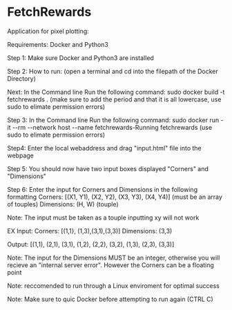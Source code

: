 # FetchRewards
Application for pixel plotting:

Requirements:
Docker and Python3

Step 1: 
Make sure Docker and Python3 are installed

Step 2:
How to run:
(open a terminal and cd into the filepath of the Docker Directory)

Next:
In the Command line Run the following command:
sudo docker build -t fetchrewards . (make sure to add the period and that it is all lowercase, use sudo to elimate permission errors)

Step 3:
In the Command line Run the following command:
sudo docker run -it --rm --network host --name fetchrewards-Running fetchrewards (use sudo to elimate permission errors)

Step4:
Enter the local webaddress and drag "input.html" file into the webpage

Step 5:
You should now have two input boxes displayed "Corners" and "Dimensions"

Step 6:
Enter the input for Corners and Dimensions in the following formatting
Corners: [(X1, Y1), (X2, Y2), (X3, Y3), (X4, Y4)] (must be an array of touples)
Dimensions: (H, W) (touple)

Note: 
The input must be taken as a touple inputting xy will not work

EX Input:
Corners: [(1,1}, (1,3),(3,1),(3,3)]
Dimensions: (3,3)

Output: [(1,1), (2,1), (3,1), (1,2), (2,2), (3,2), (1,3), (2,3), (3,3)]

Note: 
The input for the Dimensions MUST be an integer, otherwise you will recieve an "internal server error". However the Corners can be a floating point

Note: reccomended to run through a Linux enviroment for optimal success

Note: Make sure to quic Docker before attempting to run again (CTRL C)
